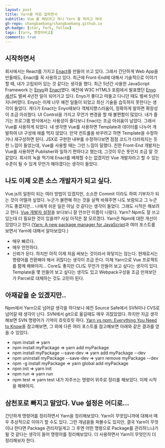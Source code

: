 ```yaml
---
layout: post
title: Yarn을 처음 접하면서
subtitle: Vue 를 해보려고 하니 Yarn 을 하라고 하네
gh-repo: changbaebang/changbaebang.github.io
gh-badge: [star, fork, follow]
tags: [Yarn, 명령어비교]
comments: true
---
```


## 시작하면서
회사에서는 React를 가지고 [Enact](https://enactjs.com/)를 만들어 쓰고 있다. 그래서 간단하게 Web App을 만들때도, Enact를 꼭 사용하고 있다. 최근에 Front-End에 대해서 기술적으로 이야기 할 때, 내가 고립되어 있는 것 같다는 생각을 했다. 최근 5년간 사용한 JavaScript Framework 는 [Enyo](https://enyojs.com/)와 [Enact](https://enactjs.com/)였다. 예전에 W3C HTML5 포럼에서 발표했던 [Enyo 세션](http://www.html5forum.or.kr/api/filedown.jsp?filename=%ED%8A%B8%EB%9E%993_31_LG%EC%A0%84%EC%9E%90_%EB%B0%A9%EC%B0%BD%EB%B0%B0_%EC%A3%BC%EC%9E%84_%EC%9B%B9OS_%EC%95%A0%ED%94%8C%EB%A6%AC%EC%BC%80%EC%9D%B4%EC%85%98_%ED%94%84%EB%A0%88%EC%9E%84%EC%9B%8C%ED%81%AC_Enyo_W3C_2015.pdf&folder=upload/board)도 벌써 4년전 일이 되어가고 있다. Enyo가 좋다고 떠들고 다니던 때도 벌써 5년이 지나버렸다. Enyo는 이제 너무 예전 일들이 되었고 최신 기술을 습득하지 못한다는 생각이 들었다. 게다가 Enact는 Enyo때보다 객체지향스러움이, 정확하게 말하면 확장성이 조금 아쉬웠다. UI Control을 가지고 무언가 변경을 할 때 불편함이 많았다. 내가 즐기는 프로그램 방식에서는 사용성이 줄다보니 Enact는 조금 아쉬움이 남았다. 그래서 Vue를 사용하게 되었다.
내 생각엔 Vue를 사용하면 Template과 데이터를 나누어 개발하여 UI 구성에 애를 먹지 않았다. 만약 컨트롤을 바꾸려고 하면 Template을 수정하거나 재구성하면 된다. JSX로 구현한 내부를 수정하다보면 점점 코드가 더러워지는 듯한 느낌이 들었는데, Vue를 사용할 때는 그런 느낌이 덜했다. 친한 Front-End 개발자는 Vue를 사용하면 Publisher와 일하기 편하다고 했는데, 그것이 무슨 뜻인지 조금 알 것 같았다.
회사의 녹을 먹기에 Enact를 배제할 수는 없겠지만 Vue 개발자라고 할 수 있는 수준이 될 수 있게 무언가 해야겠다는 생각이 들었다.

## 나도 이제 오픈 소스 개발자가 되고 싶다.
Vue.js의 일원이 되는 여러 방법이 있겠지만, 소소한 Commit 이라도 하여 기부자가 되는 것이 어떨까 싶었다. 누군가 불편해 하는 것을 살짝 바꿔주면 나도 보람되고 그 누군가도 좋겠지만... 나에게 쉬운 일은 아닐 것 같다는 생각이 들었다. 그래도 시작은 해보려고 한다.
[Vue 개발자 설정](https://github.com/vuejs/vue/blob/dev/.github/CONTRIBUTING.md#development-setup)을 보다보니 잘 안쓰던 이름이 나왔다. Yarn? Npm도 잘 쓰고 있는데 더 필요한 것이 있을까? 사실 아직은 잘 모르겠다. Yarn은 Npm에 대한 개선이 있었다고 한다.([Yarn: A new package manager for JavaScript](https://code.fb.com/web/yarn-a-new-package-manager-for-javascript/)과 여러 포스트를 보면서 Yarn에 대해서 알아보았다.)
- 매우 빠르다.
- 매우 안전하다.
- 신뢰가 된다.
하지만 아직 이제 처음 써보는 것이라서 와닿지는 않는다. 현재로서는 명령어를 전환해야 해서 귀찮다는 생각이 조금 든다. 이제 Yarn으로 Vue 프로젝트를 함께 해봐야지... Core도 좋지만 CLI도 무언가 만들어 보고 싶다는 생각이 있다. Template을 몇 만들어 보고 싶다는 생각도 있고 Webpack구성을 조금 만져보던가 Parcel로 대체하는 것도 고민이 된다.

## 아재같을 순 있겠지만..
Npm에서 Yarn으로 넘어갈 생각을 하다보니 예전 Source Safe에서 SVN이나 CVS로 넘어갈 때 생각이 난다. SVN에서 git으로 옮길때도 매우 귀찮았었다. 하지만 지금 생각해보면 SVN 명령어가 기억이 흐릿흐릿 하다.
[Yarn vs npm: Everything You Need to Know](https://www.sitepoint.com/yarn-vs-npm/)을 참고해보면, 그 외에 다른 여러 포스트를 참고해보면 아래와 같은 결과를 얻을 수 있었다.
- npm install => yarn 
- npm install myPackage => yarn add myPackage
- npm install myPackage --save-dev => yarn add myPackage --dev
- npm uninstall myPackage --save-dev => yarn remove myPackage --dev
- npm -g install myPackage => yarn global add myPackage
- npm init => yarn init
- npm run => yarn run
- npm test => yarn test
내가 자주쓰는 명령어 위주로 정리를 해보았다. 이제 시작을 해봐야지.

## 삼천포로 빠지고 말았다. Vue 설정은 어디로...
간단하게 명령어를 정리하면서 Yarn을 정리해보았다. Yarn이 무엇입니까에 대해서 매우 추상적으로 이야기 할 수도 있다. 그런 개념을들 파볼수도 있지만, 결국 Yarn이 무엇이냐 한다면 Package 관리자일게고 그 후엔 어떤 명령으로 Package를 관리하느냐가 될 것 같다는 생각이 들어 명령어를 정리해보았다.
더 사용하면서 Yarn이 무엇인지 더 정리해보자 한다.
